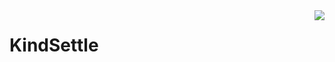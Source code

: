 <img align="right" src="https://visitor-badge.laobi.icu/badge?page_id=towaquimbayo.KindSettle">

# KindSettle
